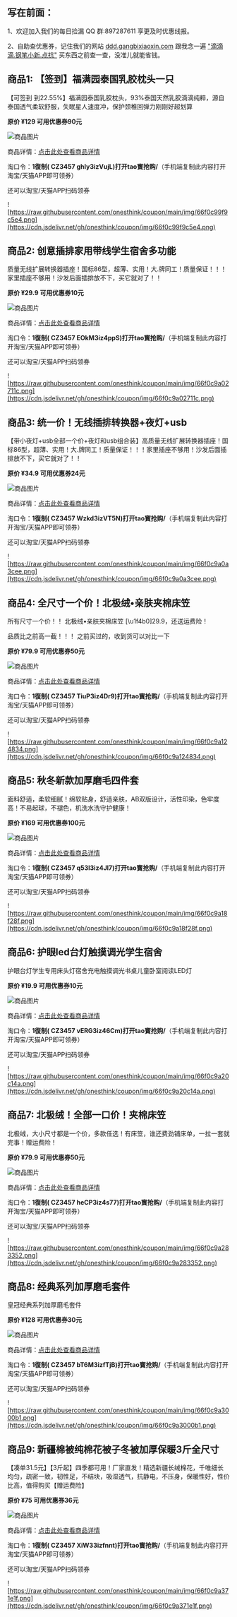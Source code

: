 ## 写在前面：

1、欢迎加入我们的每日捡漏 QQ 群:897287611 享更及时优惠线报。

2、自助查优惠券，记住我们的网站 [ddd.gangbixiaoxin.com](https://ddd.gangbixiaoxin.com) 跟我念一遍 ["滴滴滴.钢笔小新.点抗"](https://ddd.gangbixiaoxin.com) 买东西之前查一查，没准儿就能省钱。

## 商品1: 【签到】福满园泰国乳胶枕头一只

【可签到 到22.55%】福满园泰国乳胶枕头，93%泰国天然乳胶滴滴纯粹，源自泰国透气柔软舒服，失眠星人速度冲，保护颈椎回弹力刚刚好超划算

**原价 ¥129 可用优惠券90元**

![商品图片](https://img.alicdn.com/imgextra/i2/2809342395/O1CN01Kql91f1TYxWnhcCuV_!!2809342395.jpg)

商品详情：[点击此处查看商品详情](https://s.click.taobao.com/t?e=m%3D2%26s%3DVSbtB5domWJw4vFB6t2Z2ueEDrYVVa64yK8Cckff7TVRAdhuF14FMcoGRLStaqJuxq3IhSJN6GTWbLW7uhxyboGvCrJWHk1%2FTyVl44vrPmd3miNKHWpinpVm%2FOAUUFw71qrpxiwMoCNxc1AtbZGVS2UdWHa6%2FsfVYs2GH%2FOZ5VQLZMqoQW%2BfuKGzo1lVxIiotXlVX0bAcQ6JKJsOLwWksoqbcG7p8GunNlku8F1P9zgrVwIt9C2SjX7%2FfYfacPNilbRMz6GTKAYZjQKfJ2UQf03O4wtQ3K90uPwKbyPejWY%2FtNi7T6I7CkHbCfn0vB1vX0%2B3obhRTo5xKmPmpIKZsA%3D%3D&amp;union_lens=lensId:TAPI@1727056274@213e71e2_12a0_1921c936296_5567@01)

淘口令：**1復制( CZ3457 ghIy3izVujL)打开tao寳抢购/**（手机端复制此内容打开淘宝/天猫APP即可领券）</p>

还可以淘宝/天猫APP扫码领券

![https://raw.githubusercontent.com/onesthink/coupon/main/img/66f0c99f9c5e4.png](https://cdn.jsdelivr.net/gh/onesthink/coupon/img/66f0c99f9c5e4.png)

## 商品2: 创意插排家用带线学生宿舍多功能

质量无线扩展转换器插座！国标86型，超薄、实用！大.牌同工！质量保证！！！家里插座不够用！沙发后面插排放不下，买它就对了！！

**原价 ¥29.9 可用优惠券10元**

![商品图片](https://img.alicdn.com/i3/2206748692118/O1CN01MEvYPn1RW5rBwyNM6_!!2206748692118.jpg)

商品详情：[点击此处查看商品详情](https://s.click.taobao.com/t?e=m%3D2%26s%3D6LfGd8r9laVw4vFB6t2Z2ueEDrYVVa64yK8Cckff7TVRAdhuF14FMcoGRLStaqJu5x%2BIUlGKNpXWbLW7uhxyboGvCrJWHk1%2FTyVl44vrPmd3miNKHWpinpVm%2FOAUUFw71qrpxiwMoCNxc1AtbZGVSz8zpLaid%2F8ho6SjibjALoPNEPXytV9ALoS4zvCRUrquXhwHHUXYfmKHAro9Fk2ha%2BpNdQo1okgx7eh5%2B%2FNhP6HtarUQz7TZG9mTrl0WCeBeZsVz5A8j7tMbkJ5QxPS2Ci%2FKfJmqgrYAfWsUjZoD5RCtpaqvqsPgC5CBF7BRkNNxDseal0NfMDXJpWvVCAyWdKJn5AyUbPoV&amp;union_lens=lensId:TAPI@1727056275@2127dbf4_133d_1921c9367c4_3b2d@01)

淘口令：**1復制( CZ3457 EOkM3iz4ppS)打开tao寳抢购/**（手机端复制此内容打开淘宝/天猫APP即可领券）</p>

还可以淘宝/天猫APP扫码领券

![https://raw.githubusercontent.com/onesthink/coupon/main/img/66f0c9a02711c.png](https://cdn.jsdelivr.net/gh/onesthink/coupon/img/66f0c9a02711c.png)

## 商品3: 统一价！无线插排转换器+夜灯+usb

【带小夜灯+usb全部一个价+夜灯和usb组合装】高质量无线扩展转换器插座！国标86型，超薄、实用！大.牌同工！质量保证！！！家里插座不够用！沙发后面插排放不下，买它就对了！！

**原价 ¥34.9 可用优惠券24元**

![商品图片](https://img.alicdn.com/imgextra/i4/2216749676988/O1CN01YEw18P21UYg3BMsoO_!!2216749676988.png)

商品详情：[点击此处查看商品详情](https://s.click.taobao.com/t?e=m%3D2%26s%3DbNZvYMrCAxpw4vFB6t2Z2ueEDrYVVa64yK8Cckff7TVRAdhuF14FMcoGRLStaqJulovu%2FCElQOvWbLW7uhxyboGvCrJWHk1%2FTyVl44vrPmd3miNKHWpinpVm%2FOAUUFw71qrpxiwMoCNxc1AtbZGVS%2FFbkDgpjpH%2FtyudTsSuh6bNEPXytV9ALoS4zvCRUrquxFJ0YZ0JPvVdaFXfhh0gxwk5vi5KBmkY1yMYSvR51fI3TZMHFiNsFLBiy%2BJKMCh6WITdfucL1fFTU1UpnLcQJ9kYvQZuIwx3oGeIQL4Fi9FzkTLYDMnkSXEDZoErWTiThgcbUccTft%2B228n1ngbVmA%3D%3D&amp;union_lens=lensId:TAPI@1727056277@2127dbf4_133d_1921c9370ad_3bc8@01)

淘口令：**1復制( CZ3457 Wzkd3izVT5N)打开tao寳抢购/**（手机端复制此内容打开淘宝/天猫APP即可领券）</p>

还可以淘宝/天猫APP扫码领券

![https://raw.githubusercontent.com/onesthink/coupon/main/img/66f0c9a0a3cee.png](https://cdn.jsdelivr.net/gh/onesthink/coupon/img/66f0c9a0a3cee.png)

## 商品4: 全尺寸一个价！北极绒•亲肤夹棉床笠

所有尺寸一个价！！
北极绒•亲肤夹棉床笠
[\u1f4b0]29.9，还送运费险！

品质比之前高一截！！！
之前买过的，收到货可以对比一下

**原价 ¥79.9 可用优惠券50元**

![商品图片](https://img.alicdn.com/imgextra/i1/2278533591/O1CN01LsISoG1cOjGTIICAv_!!2278533591.jpg)

商品详情：[点击此处查看商品详情](https://s.click.taobao.com/t?e=m%3D2%26s%3D5VQLhncHd19w4vFB6t2Z2ueEDrYVVa64yK8Cckff7TVRAdhuF14FMcoGRLStaqJuMMgx22UI05bWbLW7uhxyboGvCrJWHk1%2FTyVl44vrPmd3miNKHWpinpVm%2FOAUUFw71qrpxiwMoCNxc1AtbZGVS9zA3DPoaXJXf2y37LsVaoILZMqoQW%2BfuKGzo1lVxIioUQeah5p53zsLDEJl86Uzf7RjxhQyiqZaR8WEWur8B3vN%2BMVHYIgu8IZJJfZVm%2FGRY6YTSLr7xlk4%2BfirBrx7mM7AMx9cWAx%2BEiM%2FlSG%2FbZQ63hnIpt3hsJwcUDv36h8VU1NVKZy3ECfGDF1NzTQoPw%3D%3D&amp;union_lens=lensId:TAPI@1727056278@216698cc_1225_1921c937563_5f6b@01)

淘口令：**1復制( CZ3457 TiuP3iz4Dr9)打开tao寳抢购/**（手机端复制此内容打开淘宝/天猫APP即可领券）</p>

还可以淘宝/天猫APP扫码领券

![https://raw.githubusercontent.com/onesthink/coupon/main/img/66f0c9a124834.png](https://cdn.jsdelivr.net/gh/onesthink/coupon/img/66f0c9a124834.png)

## 商品5: 秋冬新款加厚磨毛四件套

面料舒适，柔软细腻！绵软贴身，舒适亲肤，AB双版设计，活性印染，色牢度高！不易起球，不褪色，机洗水洗守护健康！

**原价 ¥169 可用优惠券100元**

![商品图片](https://img.alicdn.com/i2/2218629301599/O1CN01a0G1aQ1NgOIh7D9hn_!!2218629301599.jpg)

商品详情：[点击此处查看商品详情](https://s.click.taobao.com/t?e=m%3D2%26s%3DJ%2Bajc5KDvENw4vFB6t2Z2ueEDrYVVa64yK8Cckff7TVRAdhuF14FMSYAkavU2dZ%2BJ1gyddu7kN%2FWbLW7uhxyboGvCrJWHk1%2FTyVl44vrPmd3miNKHWpinpVm%2FOAUUFw71qrpxiwMoCNxc1AtbZGVS3OIRZRHD1nYuZb0pW1gm5PNEPXytV9ALoS4zvCRUrqu8HzoCE%2BoP9%2FVc5SRO4Iu%2FlloV4b2gfMoMJdLdw%2FietysYBhTxV7u8aM2RORoBiaHR9vON%2BHmqTJTU1UpnLcQJ9kYvQZuIwx3oGeIQL4Fi9GVMIHsNci48grne6Y4CrKrhgcbUccTft%2B228n1ngbVmA%3D%3D&amp;union_lens=lensId:TAPI@1727056280@21667e2f_13b7_1921c937bd1_13a3@01)

淘口令：**1復制( CZ3457 q53l3iz4Jl7)打开tao寳抢购/**（手机端复制此内容打开淘宝/天猫APP即可领券）</p>

还可以淘宝/天猫APP扫码领券

![https://raw.githubusercontent.com/onesthink/coupon/main/img/66f0c9a18f28f.png](https://cdn.jsdelivr.net/gh/onesthink/coupon/img/66f0c9a18f28f.png)

## 商品6: 护眼led台灯触摸调光学生宿舍

护眼台灯学生专用床头灯宿舍充电触摸调光书桌儿童卧室阅读LED灯

**原价 ¥19.9 可用优惠券10元**

![商品图片](https://img.alicdn.com/bao/uploaded/i1/2217311609596/O1CN01fCiBxl2Kl1cj1NXPF_!!0-item_pic.jpg)

商品详情：[点击此处查看商品详情](https://s.click.taobao.com/t?e=m%3D2%26s%3DNV2aKacmH4Rw4vFB6t2Z2ueEDrYVVa64yK8Cckff7TVRAdhuF14FMSYAkavU2dZ%2BRitN3%2FurF3zWbLW7uhxyboGvCrJWHk1%2FTyVl44vrPmd3miNKHWpinpVm%2FOAUUFw71qrpxiwMoCNxc1AtbZGVS0jgw46Ii%2FUwr9TWY3A3%2FtHNEPXytV9ALoS4zvCRUrquxnXK33GYWCXNOfSzsiFZdbR0QpZlBW9uOH0GJkQvxepfU0i6gZm4Tdc%2BLWLiOxuuvO7Xx1Y0Yy0bkJ5QxPS2Ci%2FKfJmqgrYAfWsUjZoD5RCnL8iqolGYvJOY9lVCq66GDseal0NfMDXJpWvVCAyWdKJn5AyUbPoV&amp;union_lens=lensId:TAPI@1727056281@213e71e2_12a0_1921c938160_5704@01)

淘口令：**1復制( CZ3457 vERG3iz46Cm)打开tao寳抢购/**（手机端复制此内容打开淘宝/天猫APP即可领券）</p>

还可以淘宝/天猫APP扫码领券

![https://raw.githubusercontent.com/onesthink/coupon/main/img/66f0c9a20c14a.png](https://cdn.jsdelivr.net/gh/onesthink/coupon/img/66f0c9a20c14a.png)

## 商品7: 北极绒！全部一口价！夹棉床笠

北极绒，大小尺寸都是一个价，多款任选！有床笠，谁还费劲铺床单，一拉一套就完事！赠运费险！

**原价 ¥79.9 可用优惠券50元**

![商品图片](https://img.alicdn.com/imgextra/i3/2278533591/O1CN01NMI0io1cOjGRjKrCT_!!2278533591.jpg)

商品详情：[点击此处查看商品详情](https://s.click.taobao.com/t?e=m%3D2%26s%3DOLDzN84XKfxw4vFB6t2Z2ueEDrYVVa64yK8Cckff7TVRAdhuF14FMSYAkavU2dZ%2Bt4hWD5k2kjPWbLW7uhxyboGvCrJWHk1%2FTyVl44vrPmd3miNKHWpinpVm%2FOAUUFw71qrpxiwMoCNxc1AtbZGVS9zA3DPoaXJXf2y37LsVaoILZMqoQW%2BfuKGzo1lVxIioYep8ZGN%2FZr6%2FfomTaCxuiB8O3yD5QDDYGUCvcZCNgaPJKbyLHtHiY%2FpgqlD%2B%2BgnBlbRMz6GTKAYZjQKfJ2UQf03O4wtQ3K90k8IJaq3v7HJvy5p9dbI%2BRsdIJEEC%2F9cyX0%2B3obhRTo5xKmPmpIKZsA%3D%3D&amp;union_lens=lensId:TAPI@1727056283@213f3154_126a_1921c938671_ba7a@01)

淘口令：**1復制( CZ3457 heCP3iz4s77)打开tao寳抢购/**（手机端复制此内容打开淘宝/天猫APP即可领券）</p>

还可以淘宝/天猫APP扫码领券

![https://raw.githubusercontent.com/onesthink/coupon/main/img/66f0c9a283352.png](https://cdn.jsdelivr.net/gh/onesthink/coupon/img/66f0c9a283352.png)

## 商品8: 经典系列加厚磨毛套件

皇冠经典系列加厚磨毛套件

**原价 ¥128 可用优惠券30元**

![商品图片](https://img.alicdn.com/bao/uploaded/i3/6000000007979/O1CN01vUcvfx28oRCXNObbl_!!6000000007979-0-sm.jpg)

商品详情：[点击此处查看商品详情](https://s.click.taobao.com/t?e=m%3D2%26s%3DCycKUWeeW39w4vFB6t2Z2ueEDrYVVa64yK8Cckff7TVRAdhuF14FMSYAkavU2dZ%2Bxq3IhSJN6GTWbLW7uhxyboGvCrJWHk1%2FTyVl44vrPmd3miNKHWpinpVm%2FOAUUFw71qrpxiwMoCNxc1AtbZGVSz1as9dE8xRAUY7hrUMeysSMHuv7RoNv0Q0jFsbsQ7KWpUoKWZV3MxskEZ9%2F1TnEOiLpZ8y6CkltDsdRIrRuUujk1Hgfybi39X8NEkFK43%2BtlbRMz6GTKAYZjQKfJ2UQf03O4wtQ3K90k8IJaq3v7HIJd3lQ%2FHjhxH2Y1%2FJN4%2BUFX0%2B3obhRTo5xKmPmpIKZsA%3D%3D&amp;union_lens=lensId:TAPI@1727056284@216621fd_1204_1921c938c82_0ae4@01)

淘口令：**1復制( CZ3457 bT6M3izfTjB)打开tao寳抢购/**（手机端复制此内容打开淘宝/天猫APP即可领券）</p>

还可以淘宝/天猫APP扫码领券

![https://raw.githubusercontent.com/onesthink/coupon/main/img/66f0c9a3000b1.png](https://cdn.jsdelivr.net/gh/onesthink/coupon/img/66f0c9a3000b1.png)

## 商品9: 新疆棉被纯棉花被子冬被加厚保暖3斤全尺寸

【凑单31.5元】【3斤起】四季都可用！厂家直发！精选新疆长绒棉花，千唯细长均匀，疏密一致，韧性足，不结块，吸湿透气，抗静电，不压身，保暖性好，性价比高，值得购买【赠运费险】

**原价 ¥75 可用优惠券36元**

![商品图片](https://img.alicdn.com/i4/2199151594/O1CN01O5m7RS1Ne68U9oy6V_!!2199151594.jpg)

商品详情：[点击此处查看商品详情](https://s.click.taobao.com/t?e=m%3D2%26s%3DgVi20J49qpVw4vFB6t2Z2ueEDrYVVa64yK8Cckff7TVRAdhuF14FMSYAkavU2dZ%2Blovu%2FCElQOvWbLW7uhxyboGvCrJWHk1%2FTyVl44vrPmd3miNKHWpinpVm%2FOAUUFw71qrpxiwMoCNxc1AtbZGVS20O9a7kRmWlc6QvOFZKJmsLZMqoQW%2BfuKGzo1lVxIiowIH6dGc7lc3FVhA0PYDEDLp9SHdqCGcwh%2BVmFPTmf3crk3i2h5orRNo2K9OJXU4WUBbsD9R7nts4%2BfirBrx7mM7AMx9cWAx%2BEiM%2FlSG%2FbZQ0TgrcFpMOfKrIO9stF%2BZ8U1NVKZy3ECfGDF1NzTQoPw%3D%3D&amp;union_lens=lensId:TAPI@1727056287@2133c759_12ba_1921c9395cb_b275@01)

淘口令：**1復制( CZ3457 XiW33izfnnt)打开tao寳抢购/**（手机端复制此内容打开淘宝/天猫APP即可领券）</p>

还可以淘宝/天猫APP扫码领券

![https://raw.githubusercontent.com/onesthink/coupon/main/img/66f0c9a371e1f.png](https://cdn.jsdelivr.net/gh/onesthink/coupon/img/66f0c9a371e1f.png)

